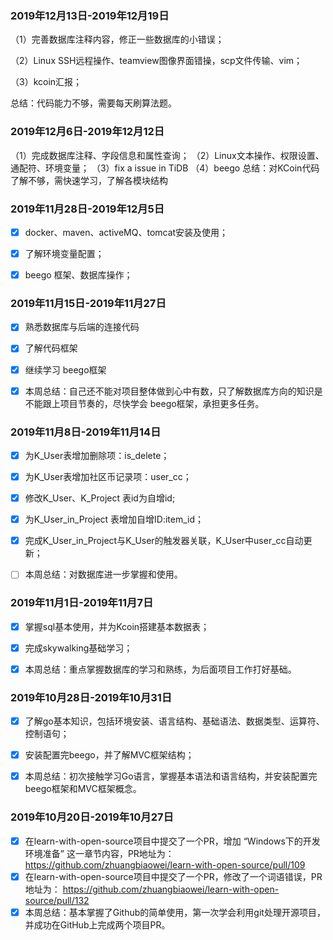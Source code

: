 ### 2019年12月13日-2019年12月19日

（1）完善数据库注释内容，修正一些数据库的小错误；

（2）Linux SSH远程操作、teamview图像界面错操，scp文件传输、vim；

（3）kcoin汇报；

总结：代码能力不够，需要每天刷算法题。



### 2019年12月6日-2019年12月12日

（1）完成数据库注释、字段信息和属性查询；
（2）Linux文本操作、权限设置、通配符、环境变量；
（3）fix a issue in TiDB
（4）beego
总结：对KCoin代码了解不够，需快速学习，了解各模块结构

### 2019年11月28日-2019年12月5日

- [x] docker、maven、activeMQ、tomcat安装及使用；
- [x] 了解环境变量配置；
- [x] beego 框架、数据库操作；



### 2019年11月15日-2019年11月27日

- [x] 熟悉数据库与后端的连接代码
- [x] 了解代码框架
- [x] 继续学习 beego框架
- [x] 本周总结：自己还不能对项目整体做到心中有数，只了解数据库方向的知识是不能跟上项目节奏的，尽快学会    beego框架，承担更多任务。



### 2019年11月8日-2019年11月14日

- [x] 为K_User表增加删除项：is_delete；
- [x] 为K_User表增加社区币记录项：user_cc；
- [x] 修改K_User、K_Project 表id为自增id;
- [x] 为K_User_in_Project 表增加自增ID:item_id；
- [x] 完成K_User_in_Project与K_User的触发器关联，K_User中user_cc自动更新；
- [ ] 本周总结：对数据库进一步掌握和使用。



### 2019年11月1日-2019年11月7日

- [x] 掌握sql基本使用，并为Kcoin搭建基本数据表；
- [x] 完成skywalking基础学习；
- [x] 本周总结：重点掌握数据库的学习和熟练，为后面项目工作打好基础。



### 2019年10月28日-2019年10月31日

- [x] 了解go基本知识，包括环境安装、语言结构、基础语法、数据类型、运算符、控制语句；
- [x] 安装配置完beego，并了解MVC框架结构；
- [x] 本周总结：初次接触学习Go语言，掌握基本语法和语言结构，并安装配置完beego框架和MVC框架概念。





### 2019年10月20日-2019年10月27日

- [x] 在learn-with-open-source项目中提交了一个PR，增加 “Windows下的开发环境准备” 这一章节内容，PR地址为： https://github.com/zhuangbiaowei/learn-with-open-source/pull/109 
- [x] 在learn-with-open-source项目中提交了一个PR，修改了一个词语错误，PR地址为： https://github.com/zhuangbiaowei/learn-with-open-source/pull/132 
- [x] 本周总结：基本掌握了Github的简单使用，第一次学会利用git处理开源项目，并成功在GitHub上完成两个项目PR。